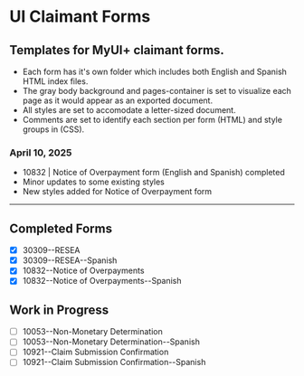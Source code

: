 # UI Claimant Forms

## Templates for MyUI+ claimant forms.

- Each form has it's own folder which includes both English and Spanish HTML index files.
- The gray body background and pages-container is set to visualize each page as it would appear as an exported document.
- All styles are set to accomodate a letter-sized document.
- Comments are set to identify each section per form (HTML) and style groups in (CSS).

### April 10, 2025

- 10832 | Notice of Overpayment form (English and Spanish) completed
- Minor updates to some existing styles
- New styles added for Notice of Overpayment form

---

## Completed Forms

- [x] 30309--RESEA
- [x] 30309--RESEA--Spanish
- [x] 10832--Notice of Overpayments
- [x] 10832--Notice of Overpayments--Spanish

## Work in Progress

- [ ] 10053--Non-Monetary Determination
- [ ] 10053--Non-Monetary Determination--Spanish
- [ ] 10921--Claim Submission Confirmation
- [ ] 10921--Claim Submission Confirmation--Spanish
